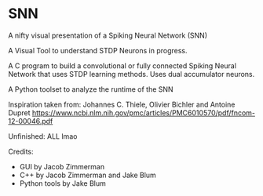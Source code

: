 # SNN

A nifty visual presentation of a Spiking Neural Network (SNN)

A Visual Tool to understand STDP Neurons in progress.

A C program to build a convolutional or fully connected Spiking Neural Network that uses STDP learning methods. Uses dual accumulator neurons.

A Python toolset to analyze the runtime of the SNN

Inspiration taken from: 
Johannes C. Thiele, Olivier Bichler and Antoine Dupret
https://www.ncbi.nlm.nih.gov/pmc/articles/PMC6010570/pdf/fncom-12-00046.pdf

Unfinished:
  ALL lmao
 
Credits:
* GUI by Jacob Zimmerman
* C++ by Jacob Zimmerman and Jake Blum
* Python tools by Jake Blum
